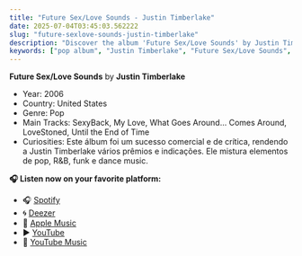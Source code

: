 ```yaml
---
title: "Future Sex/Love Sounds - Justin Timberlake"
date: 2025-07-04T03:45:03.562222
slug: "future-sexlove-sounds-justin-timberlake"
description: "Discover the album 'Future Sex/Love Sounds' by Justin Timberlake, a highlight in pop music."
keywords: ["pop album", "Justin Timberlake", "Future Sex/Love Sounds", "music"]
---
```


**Future Sex/Love Sounds** by **Justin Timberlake**
- Year: 2006
- Country: United States
- Genre: Pop
- Main Tracks: SexyBack, My Love, What Goes Around... Comes Around, LoveStoned, Until the End of Time
- Curiosities: Este álbum foi um sucesso comercial e de crítica, rendendo a Justin Timberlake vários prêmios e indicações. Ele mistura elementos de pop, R&B, funk e dance music.



**🎧 Listen now on your favorite platform:**

- 🎧 [Spotify](https://open.spotify.com/search/Future%20Sex/Love%20Sounds%20Justin%20Timberlake)
- 🌀 [Deezer](https://www.deezer.com/search/Future%20Sex/Love%20Sounds%20Justin%20Timberlake)
- 🍎 [Apple Music](https://music.apple.com/search?term=Future%20Sex/Love%20Sounds%20Justin%20Timberlake)
- ▶️ [YouTube](https://www.youtube.com/results?search_query=Future%20Sex/Love%20Sounds%20Justin%20Timberlake)
- 🎵 [YouTube Music](https://music.youtube.com/search?q=Future%20Sex/Love%20Sounds%20Justin%20Timberlake)